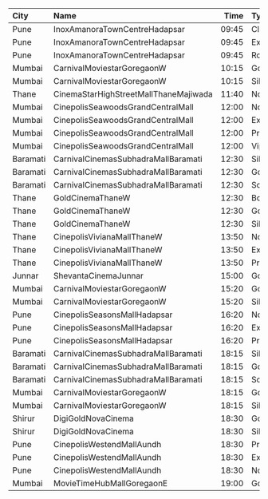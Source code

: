 | City     | Name                                  |  Time | Type          | Price | Capacity | Booked |
| :------- | :------------------------------------ | ----: | :------------ | ----: | -------: | -----: |
| Pune     | InoxAmanoraTownCentreHadapsar         | 09:45 | Club          |   90₹ |       75 |      0 |
| Pune     | InoxAmanoraTownCentreHadapsar         | 09:45 | Executive     |   90₹ |       21 |      0 |
| Pune     | InoxAmanoraTownCentreHadapsar         | 09:45 | Royale        |  160₹ |        1 |      0 |
| Mumbai   | CarnivalMoviestarGoregaonW            | 10:15 | GoldOffline   |   90₹ |       23 |      6 |
| Mumbai   | CarnivalMoviestarGoregaonW            | 10:15 | SilverOffline |   90₹ |       13 |      0 |
| Thane    | CinemaStarHighStreetMallThaneMajiwada | 11:40 | Normal        |  110₹ |      246 |    129 |
| Mumbai   | CinepolisSeawoodsGrandCentralMall     | 12:00 | Normal        |  140₹ |       23 |      0 |
| Mumbai   | CinepolisSeawoodsGrandCentralMall     | 12:00 | Executive     |  160₹ |       35 |     18 |
| Mumbai   | CinepolisSeawoodsGrandCentralMall     | 12:00 | Premium       |  180₹ |       28 |     12 |
| Mumbai   | CinepolisSeawoodsGrandCentralMall     | 12:00 | Vip           |  280₹ |        7 |      2 |
| Baramati | CarnivalCinemasSubhadraMallBaramati   | 12:30 | Silver        |  150₹ |       42 |     21 |
| Baramati | CarnivalCinemasSubhadraMallBaramati   | 12:30 | Gold          |  150₹ |      128 |     79 |
| Baramati | CarnivalCinemasSubhadraMallBaramati   | 12:30 | Sofa          |  180₹ |       17 |     16 |
| Thane    | GoldCinemaThaneW                      | 12:30 | Box           |  300₹ |      100 |      0 |
| Thane    | GoldCinemaThaneW                      | 12:30 | Gold          |  140₹ |      100 |      0 |
| Thane    | GoldCinemaThaneW                      | 12:30 | Silver        |  140₹ |      100 |      0 |
| Thane    | CinepolisVivianaMallThaneW            | 13:50 | Normal        |  170₹ |       25 |     13 |
| Thane    | CinepolisVivianaMallThaneW            | 13:50 | Executive     |  170₹ |       97 |     49 |
| Thane    | CinepolisVivianaMallThaneW            | 13:50 | Premium       |  170₹ |       43 |     24 |
| Junnar   | ShevantaCinemaJunnar                  | 15:00 | Gold          |  100₹ |      100 |      0 |
| Mumbai   | CarnivalMoviestarGoregaonW            | 15:20 | GoldOffline   |  130₹ |       27 |      2 |
| Mumbai   | CarnivalMoviestarGoregaonW            | 15:20 | SilverOffline |  100₹ |       18 |      0 |
| Pune     | CinepolisSeasonsMallHadapsar          | 16:20 | Normal        |  110₹ |       14 |      0 |
| Pune     | CinepolisSeasonsMallHadapsar          | 16:20 | Executive     |  110₹ |       49 |     37 |
| Pune     | CinepolisSeasonsMallHadapsar          | 16:20 | Premium       |  110₹ |       15 |     14 |
| Baramati | CarnivalCinemasSubhadraMallBaramati   | 18:15 | Silver        |  150₹ |       42 |     21 |
| Baramati | CarnivalCinemasSubhadraMallBaramati   | 18:15 | Gold          |  150₹ |      128 |     94 |
| Baramati | CarnivalCinemasSubhadraMallBaramati   | 18:15 | Sofa          |  180₹ |       17 |      9 |
| Mumbai   | CarnivalMoviestarGoregaonW            | 18:15 | GoldOffline   |  140₹ |       23 |     18 |
| Mumbai   | CarnivalMoviestarGoregaonW            | 18:15 | SilverOffline |  110₹ |       13 |      6 |
| Shirur   | DigiGoldNovaCinema                    | 18:30 | Gold          |  150₹ |      100 |      0 |
| Shirur   | DigiGoldNovaCinema                    | 18:30 | Silver        |  130₹ |      100 |      0 |
| Pune     | CinepolisWestendMallAundh             | 18:30 | Premium       |  250₹ |       24 |     23 |
| Pune     | CinepolisWestendMallAundh             | 18:30 | Executive     |  250₹ |       41 |     10 |
| Pune     | CinepolisWestendMallAundh             | 18:30 | Normal        |  250₹ |       12 |      0 |
| Mumbai   | MovieTimeHubMallGoregaonE             | 19:00 | Gold          |  160₹ |       98 |     40 |